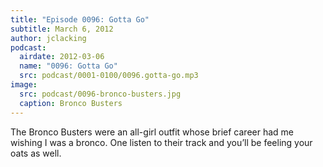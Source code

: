 ```yaml
---
title: "Episode 0096: Gotta Go"
subtitle: March 6, 2012
author: jclacking
podcast:
  airdate: 2012-03-06
  name: "0096: Gotta Go"
  src: podcast/0001-0100/0096.gotta-go.mp3
image:
  src: podcast/0096-bronco-busters.jpg
  caption: Bronco Busters
---
```

The Bronco Busters were an all-girl outfit whose brief career had me wishing I was a bronco. One listen to their track and you’ll be feeling your oats as well.
